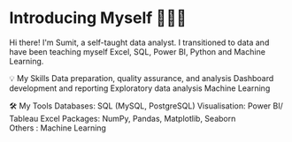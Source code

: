 # Introducing Myself 🙋🏻‍♀️
Hi there! I'm Sumit, a self-taught data analyst. I transitioned to data and have been teaching myself Excel, SQL, Power BI, Python and Machine Learning.


💡 My Skills
Data preparation, quality assurance, and analysis
Dashboard development and reporting
Exploratory data analysis
Machine Learning

🛠️ My Tools
Databases: SQL (MySQL, PostgreSQL)
Visualisation: Power BI/ Tableau
Excel
Packages: NumPy, Pandas, Matplotlib, Seaborn  
Others : Machine Learning
